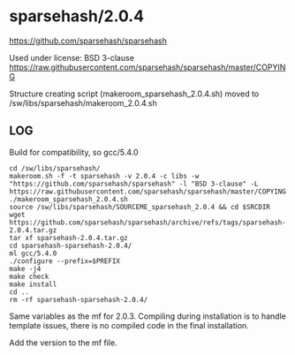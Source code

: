 sparsehash/2.0.4
================

<https://github.com/sparsehash/sparsehash>

Used under license:
BSD 3-clause
<https://raw.githubusercontent.com/sparsehash/sparsehash/master/COPYING>

Structure creating script (makeroom_sparsehash_2.0.4.sh) moved to /sw/libs/sparsehash/makeroom_2.0.4.sh

LOG
---

Build for compatibility, so gcc/5.4.0

    cd /sw/libs/sparsehash/
    makeroom.sh -f -t sparsehash -v 2.0.4 -c libs -w "https://github.com/sparsehash/sparsehash" -l "BSD 3-clause" -L https://raw.githubusercontent.com/sparsehash/sparsehash/master/COPYING
    ./makeroom_sparsehash_2.0.4.sh 
    source /sw/libs/sparsehash/SOURCEME_sparsehash_2.0.4 && cd $SRCDIR
    wget https://github.com/sparsehash/sparsehash/archive/refs/tags/sparsehash-2.0.4.tar.gz
    tar xf sparsehash-2.0.4.tar.gz 
    cd sparsehash-sparsehash-2.0.4/
    ml gcc/5.4.0
    ./configure --prefix=$PREFIX
    make -j4
    make check
    make install
    cd ..
    rm -rf sparsehash-sparsehash-2.0.4/

Same variables as the mf for 2.0.3. Compiling during installation is to handle
template issues, there is no compiled code in the final installation.

Add the version to the mf file.
